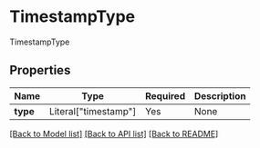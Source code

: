 # TimestampType

TimestampType

## Properties
| Name | Type | Required | Description |
| ------------ | ------------- | ------------- | ------------- |
**type** | Literal["timestamp"] | Yes | None |


[[Back to Model list]](../../../README.md#models-v1-link) [[Back to API list]](../../../README.md#apis-v1-link) [[Back to README]](../../../README.md)
